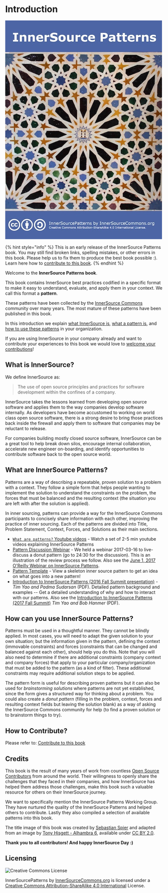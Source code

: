 # Introduction

<img src="./innersource-patterns-book-cover.jpg" title="InnerSource Patterns">

{% hint style="info" %}
This is an early release of the InnerSource Patterns book.
You may still find broken links, spelling mistakes, or other errors in this book.
Please help us to fix them to produce the best book possible :). Learn here how to [contribute to this book](../book/contribute-to-this-book.md).
{% endhint %}

Welcome to the **InnerSource Patterns book**.

This book contains InnerSource best practices codified in a specific format to make it easy to understand, evaluate, and apply them in your context. We call this format a **pattern**.

These patterns have been collected by the [InnerSource Commons](http://innersourcecommons.org) community over many years. The most mature of these patterns have been published in this book.

In this introduction we explain [what InnerSource is](#what-is-innersource), [what a pattern is](#what-are-innersource-patterns), and [how to use these patterns](#how-can-you-use-innersource-patterns) in your organization.

If you are using InnerSource in your company already and want to contribute your experiences to this book we would love to [welcome your contributions](../book/contribute-to-this-book.md)!

## What is InnerSource?

We define InnerSource as:

> The use of open source principles and practices for software development within the confines of a company.

InnerSource takes the lessons learned from developing open source software and applies them to the way companies develop software internally. As developers have become accustomed to working on world class open source software, there is a strong desire to bring those practices back inside the firewall and apply them to software that companies may be reluctant to release.

For companies building mostly closed source software, InnerSource can be a great tool to help break down silos, encourage internal collaboration, accelerate new engineer on-boarding, and identify opportunities to contribute software back to the open source world.

## What are InnerSource Patterns?

Patterns are a way of describing a repeatable, proven solution to a problem with a context. They follow a simple form that helps people wanting to implement the solution to understand the constraints on the problem, the forces that must be balanced and the resulting context (the situation you are left with after the solution is applied).

In inner sourcing, patterns can provide a way for the InnerSource Commons participants to concisely share information with each other, improving the practice of inner sourcing. Each of the patterns are divided into Title, Problem Statement, Context, Forces, and Solutions as their main sections.

* [`What are patterns?` Youtube videos](http://bit.ly/innersource_patterns_videos) - Watch a set of 2-5 min youtube videos explaining InnerSource Patterns
* [Pattern Discussion Webinar](https://youtu.be/i-0IVhfRVFU) - We held a webinar 2017-03-16 to live-discuss a donut pattern (go to 24:30 for the discussion). This is an illustration of the review process we follow. Also see the [June 1, 2017 O'Reilly Webinar on InnerSource Patterns](http://www.oreilly.com/pub/e/3884).
* [Pattern Template](../meta/pattern-template.md) - View a skeleton inner source pattern to get an idea on what goes into a new pattern!
* [Introduction to InnerSource Patterns (2016 Fall Summit presentation)](https://drive.google.com/open?id=0B7_9iQb93uBQbnlkdHNuUGhpTXc) - *Tim Yao and Padma Sudarsan* (PDF). Detailed pattern background and examples -- Get a detailed understanding of why and how to interact with our patterns. Also see the [Introduction to InnerSource Patterns (2017 Fall Summit)](https://drive.google.com/open?id=0B7_9iQb93uBQWmYwMFpyaGh4OFU) *Tim Yao and Bob Hanmer* (PDF).

## How can you use InnerSource Patterns?

Patterns must be used in a thoughtful manner. They cannot be blindly applied. In most cases, you will need to adapt the given solution to your own situation; but the information given in the pattern, defining the context (immovable constraints) and forces (constraints that can be changed and balanced against each other), should help you do this. Note that you will also need to determine if there are additional constraints (company context and company forces) that apply to your particular company/organization that must be added to the pattern (as a kind of filter). These additional constraints may require additional solution steps to be applied.

The pattern form is useful for describing proven patterns but it can also be used for *brainstorming solutions* where patterns are not yet established, since the form gives a structured way for thinking about a problem. You could also create a *donut pattern* (filling in the problem, context, forces and resulting context fields but leaving the solution blank) as a way of asking the InnerSource Commons community for help (to find a proven solution or to brainstorm things to try).

## How to Contribute?

Please refer to: [Contribute to this book](./contribute-to-this-book.md)

## Credits

This book is the result of many years of work from countless [Open Source Contributors](https://github.com/InnerSourceCommons/InnerSourcePatterns/graphs/contributors) from around the world. Their willingness to openly share the challenges that they faced in their companies, and how InnerSource has helped them address those challenges, make this book such a valuable resource for others on their InnerSource journey.

We want to specifically mention the InnerSource Patterns Working Group. They have nurtured the quality of the InnerSource Patterns and helped others to contribute. Lastly they also compiled a selection of available patterns into this book.

The title image of this book was created by [Sebastian Spier](https://spier.hu) and adapted from an image by [Tony Hisgett - Alhambra 6](https://www.flickr.com/photos/hisgett/29345405788/), available under [CC BY 2.0](https://creativecommons.org/licenses/by/2.0/).

 **Thank you to all contributors! And happy InnerSource Day :)**

## Licensing

![Creative Commons License](https://i.creativecommons.org/l/by-sa/4.0/88x31.png)

InnerSourcePatterns by [InnerSourceCommons.org](http://innersourcecommons.org) is licensed under a [Creative Commons Attribution-ShareAlike 4.0 International](http://creativecommons.org/licenses/by-sa/4.0/) License.
